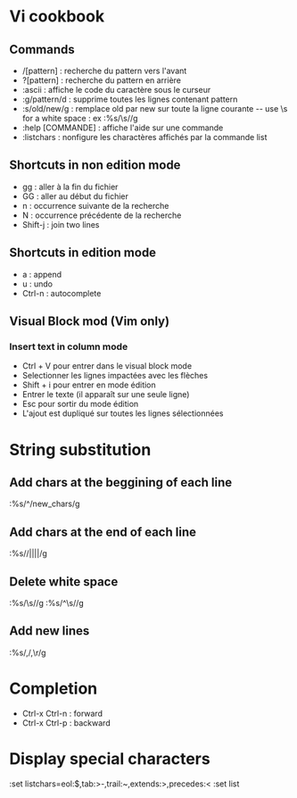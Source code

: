 # Vi cookbook
## Commands
- /[pattern] : recherche du pattern vers l'avant
- ?[pattern] : recherche du pattern en arrière
- :ascii : affiche le code du caractère sous le curseur
- :g/pattern/d : supprime toutes les lignes contenant pattern
- :s/old/new/g : remplace old par new sur toute la ligne courante
  -- use \s for a white space : ex :%s/\s//g
- :help [COMMANDE] : affiche l'aide sur une commande
- :listchars : nonfigure les charactères affichés par la commande list

## Shortcuts in non edition mode
- gg : aller à la fin du fichier
- GG : aller au début du fichier
- n : occurrence suivante de la recherche
- N : occurrence précédente de la recherche
- Shift-j : join two lines

## Shortcuts in edition mode
- a : append
- u : undo
- Ctrl-n : autocomplete

## Visual Block mod (Vim only)
### Insert text in column mode
- Ctrl + V pour entrer dans le visual block mode
- Selectionner les lignes impactées avec les flèches
- Shift + i pour entrer en mode édition
- Entrer le texte (il apparaît sur une seule ligne)
- Esc pour sortir du mode édition
- L'ajout est dupliqué sur toutes les lignes sélectionnées

# String substitution
## Add chars at the beggining of each line
:%s/^/new_chars/g
## Add chars at the end of each line
:%s/$/||||$/g

## Delete white space
:%s/\s//g
:%s/^\s//g

## Add new lines
:%s/,/,\r/g

# Completion
- Ctrl-x Ctrl-n : forward
- Ctrl-x Ctrl-p : backward

# Display special characters
:set listchars=eol:$,tab:>-,trail:~,extends:>,precedes:<
:set list
